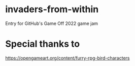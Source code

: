 # invaders-from-within
Entry for GitHub's Game Off 2022 game jam

# Special thanks to
https://opengameart.org/content/furry-rpg-bird-characters